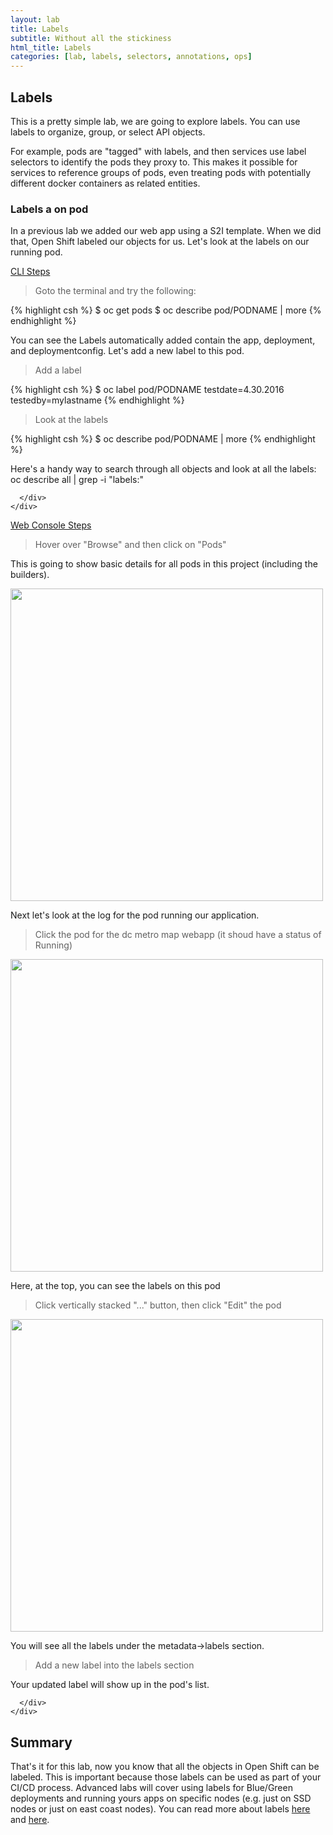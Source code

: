 ```yaml
---
layout: lab
title: Labels
subtitle: Without all the stickiness
html_title: Labels
categories: [lab, labels, selectors, annotations, ops]
---
```


## Labels
This is a pretty simple lab, we are going to explore labels.  You can use labels to organize, group, or select API objects. 

For example, pods are "tagged" with labels, and then services use label selectors to identify the pods they proxy to. This makes it possible for services to reference groups of pods, even treating pods with potentially different docker containers as related entities.

### Labels a on pod
In a previous lab we added our web app using a S2I template.  When we did that, Open Shift labeled our objects for us.  Let's look at the labels on our running pod.

<div class="panel-group" id="accordion" role="tablist" aria-multiselectable="true">
  <div class="panel panel-default">
    <div class="panel-heading" role="tab" id="headingOne">
      <div class="panel-title">
        <a role="button" data-toggle="collapse" data-parent="#accordion" href="#collapseOne" aria-expanded="true" aria-controls="collapseOne">
          CLI Steps
        </a>
      </div>
    </div>
    <div id="collapseOne" class="panel-collapse collapse" role="tabpanel" aria-labelledby="headingOne">
      <div class="panel-body">

<blockquote>
<i class="fa fa-terminal"></i> Goto the terminal and try the following:
</blockquote>
{% highlight csh %}
$ oc get pods
$ oc describe pod/PODNAME | more
{% endhighlight %}

You can see the Labels automatically added contain the app, deployment, and deploymentconfig.  Let's add a new label to this pod.

<blockquote>
<i class="fa fa-terminal"></i> Add a label
</blockquote>
{% highlight csh %}
$ oc label pod/PODNAME testdate=4.30.2016 testedby=mylastname
{% endhighlight %}

<blockquote>
<i class="fa fa-terminal"></i> Look at the labels
</blockquote>
{% highlight csh %}
$ oc describe pod/PODNAME | more
{% endhighlight %}


<i class="fa fa-info-circle"></i> Here's a handy way to search through all objects and look at all the labels:<br/>
<i class="fa fa-terminal"></i> oc describe all | grep -i "labels:"

      </div>
    </div>
  </div>
  <div class="panel panel-default">
    <div class="panel-heading" role="tab" id="headingTwo">
      <div class="panel-title">
        <a class="collapsed" role="button" data-toggle="collapse" data-parent="#accordion" href="#collapseTwo" aria-expanded="false" aria-controls="collapseTwo">
          Web Console Steps
        </a>
      </div>
    </div>
    <div id="collapseTwo" class="panel-collapse collapse" role="tabpanel" aria-labelledby="headingTwo">
      <div class="panel-body">

<blockquote>
Hover over "Browse" and then click on "Pods"
</blockquote>
This is going to show basic details for all pods in this project (including the builders).
<p><img src="{{ site.baseurl }}/www-default/screenshots/ose-lab-devman-allpods.png" width="500"/></p>
Next let's look at the log for the pod running our application.

<blockquote>
Click the pod for the dc metro map webapp (it shoud have a status of Running)
</blockquote>
<p><img src="{{ site.baseurl }}/www-default/screenshots/ose-lab-labels-poddetails.png" width="500"/></p>
Here, at the top, you can see the labels on this pod

<blockquote>
Click vertically stacked "..." button, then click "Edit" the pod
</blockquote>
<p><img src="{{ site.baseurl }}/www-default/screenshots/ose-lab-labels-podedit.png" width="500"/></p>
You will see all the labels under the metadata->labels section.

<blockquote>
Add a new label into the labels section
</blockquote>
Your updated label will show up in the pod's list.

      </div>
    </div>
  </div>
</div>

## Summary
That's it for this lab, now you know that all the objects in Open Shift can be labeled.  This is important because those labels can be used as part of your CI/CD process.  Advanced labs will cover using labels for Blue/Green deployments and running yours apps on specific nodes (e.g. just on SSD nodes or just on east coast nodes).  You can read more about labels [here][1] and [here][2].


[1]: https://docs.openshift.com/enterprise/latest/architecture/core_concepts/pods_and_services.html#labels
[2]: http://kubernetes.io/docs/user-guide/labels/